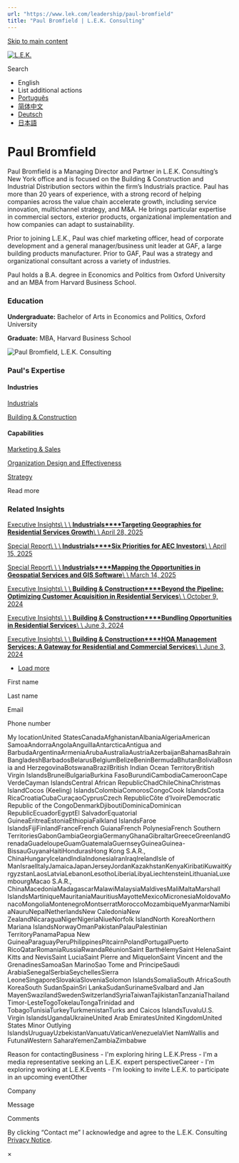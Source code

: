 ```yaml
---
url: "https://www.lek.com/leadership/paul-bromfield"
title: "Paul Bromfield | L.E.K. Consulting"
---
```


[Skip to main content](https://www.lek.com/leadership/paul-bromfield#main-content)

[![L.E.K.](https://www.lek.com/themes/lek/images/new-logo.svg)](https://www.lek.com/ "L.E.K.")

Search

- English
- List additional actions
- [Português](https://www.lek.com/pt-br/lek-brazil)
- [简体中文](https://www.lek.com/zh-hant/lek-china)
- [Deutsch](https://www.lek.com/de/lek-germany)
- [日本語](https://www.lek.com/ja/lek-japan)

# Paul Bromfield

Paul Bromfield is a Managing Director and Partner in L.E.K. Consulting’s New York office and is focused on the Building & Construction and Industrial Distribution sectors within the firm’s Industrials practice. Paul has more than 20 years of experience, with a strong record of helping companies across the value chain accelerate growth, including service innovation, multichannel strategy, and M&A. He brings particular expertise in commercial sectors, exterior products, organizational implementation and how companies can adapt to sustainability.

Prior to joining L.E.K., Paul was chief marketing officer, head of corporate development and a general manager/business unit leader at GAF, a large building products manufacturer. Prior to GAF, Paul was a strategy and organizational consultant across a variety of industries.

Paul holds a B.A. degree in Economics and Politics from Oxford University and an MBA from Harvard Business School.

### Education

**Undergraduate:** Bachelor of Arts in Economics and Politics, Oxford University

**Graduate:** MBA, Harvard Business School

![Paul Bromfield, L.E.K. Consulting](https://www.lek.com/sites/default/files/profile-images/paul-bromfield_web-gmc.jpg)

### Paul's Expertise

#### Industries

[Industrials](https://www.lek.com/industries/industrials)

[Building & Construction](https://www.lek.com/industries/building-construction)

#### Capabilities

[Marketing & Sales](https://www.lek.com/capabilities/marketing-and-sales)

[Organization Design and Effectiveness](https://www.lek.com/capabilities/organizational-strategy)

[Strategy](https://www.lek.com/capabilities/strategy)

Read more

### Related Insights

[Executive Insights\\
\\
\\
**Industrials****Targeting Geographies for Residential Services Growth**\\
\\
April 28, 2025](https://www.lek.com/insights/ind/us/ei/targeting-geographies-residential-services-growth)

[Special Report\\
\\
\\
**Industrials****Six Priorities for AEC Investors**\\
\\
April 15, 2025](https://www.lek.com/insights/ind/us/sr/six-priorities-aec-investors)

[Special Report\\
\\
\\
**Industrials****Mapping the Opportunities in Geospatial Services and GIS Software**\\
\\
March 14, 2025](https://www.lek.com/insights/ind/us/sr/mapping-opportunities-geospatial-services-and-gis-software)

[Executive Insights\\
\\
\\
**Building & Construction****Beyond the Pipeline: Optimizing Customer Acquisition in Residential Services**\\
\\
October 9, 2024](https://www.lek.com/insights/ind/us/ei/beyond-pipeline-optimizing-customer-acquisition-residential-services)

[Executive Insights\\
\\
\\
**Building & Construction****Bundling Opportunities in Residential Services**\\
\\
June 3, 2024](https://www.lek.com/insights/ind/us/ei/bundling-opportunities-residential-services)

[Executive Insights\\
\\
\\
**Building & Construction****HOA Management Services: A Gateway for Residential and Commercial Services**\\
\\
June 3, 2024](https://www.lek.com/insights/ind/us/ei/hoa-management-services-gateway-residential-and-commercial-services)

- [Load more](https://www.lek.com/leadership/paul-bromfield?page=1 "Load more items")

First name

Last name

Email

Phone number

My locationUnited StatesCanadaAfghanistanAlbaniaAlgeriaAmerican SamoaAndorraAngolaAnguillaAntarcticaAntigua and BarbudaArgentinaArmeniaArubaAustraliaAustriaAzerbaijanBahamasBahrainBangladeshBarbadosBelarusBelgiumBelizeBeninBermudaBhutanBoliviaBosnia and HerzegovinaBotswanaBrazilBritish Indian Ocean TerritoryBritish Virgin IslandsBruneiBulgariaBurkina FasoBurundiCambodiaCameroonCape VerdeCayman IslandsCentral African RepublicChadChileChinaChristmas IslandCocos (Keeling) IslandsColombiaComorosCongoCook IslandsCosta RicaCroatiaCubaCuraçaoCyprusCzech RepublicCôte d’IvoireDemocratic Republic of the CongoDenmarkDjiboutiDominicaDominican RepublicEcuadorEgyptEl SalvadorEquatorial GuineaEritreaEstoniaEthiopiaFalkland IslandsFaroe IslandsFijiFinlandFranceFrench GuianaFrench PolynesiaFrench Southern TerritoriesGabonGambiaGeorgiaGermanyGhanaGibraltarGreeceGreenlandGrenadaGuadeloupeGuamGuatemalaGuernseyGuineaGuinea-BissauGuyanaHaitiHondurasHong Kong S.A.R., ChinaHungaryIcelandIndiaIndonesiaIranIraqIrelandIsle of ManIsraelItalyJamaicaJapanJerseyJordanKazakhstanKenyaKiribatiKuwaitKyrgyzstanLaosLatviaLebanonLesothoLiberiaLibyaLiechtensteinLithuaniaLuxembourgMacao S.A.R., ChinaMacedoniaMadagascarMalawiMalaysiaMaldivesMaliMaltaMarshall IslandsMartiniqueMauritaniaMauritiusMayotteMexicoMicronesiaMoldovaMonacoMongoliaMontenegroMontserratMoroccoMozambiqueMyanmarNamibiaNauruNepalNetherlandsNew CaledoniaNew ZealandNicaraguaNigerNigeriaNiueNorfolk IslandNorth KoreaNorthern Mariana IslandsNorwayOmanPakistanPalauPalestinian TerritoryPanamaPapua New GuineaParaguayPeruPhilippinesPitcairnPolandPortugalPuerto RicoQatarRomaniaRussiaRwandaRéunionSaint BarthélemySaint HelenaSaint Kitts and NevisSaint LuciaSaint Pierre and MiquelonSaint Vincent and the GrenadinesSamoaSan MarinoSao Tome and PrincipeSaudi ArabiaSenegalSerbiaSeychellesSierra LeoneSingaporeSlovakiaSloveniaSolomon IslandsSomaliaSouth AfricaSouth KoreaSouth SudanSpainSri LankaSudanSurinameSvalbard and Jan MayenSwazilandSwedenSwitzerlandSyriaTaiwanTajikistanTanzaniaThailandTimor-LesteTogoTokelauTongaTrinidad and TobagoTunisiaTurkeyTurkmenistanTurks and Caicos IslandsTuvaluU.S. Virgin IslandsUgandaUkraineUnited Arab EmiratesUnited KingdomUnited States Minor Outlying IslandsUruguayUzbekistanVanuatuVaticanVenezuelaViet NamWallis and FutunaWestern SaharaYemenZambiaZimbabwe

Reason for contactingBusiness - I'm exploring hiring L.E.K.Press - I'm a media representative seeking an L.E.K. expert perspectiveCareer - I'm exploring working at L.E.K.Events - I'm looking to invite L.E.K. to participate in an upcoming eventOther

Company

Message

Comments

By clicking “Contact me” I acknowledge and agree to the L.E.K. Consulting [Privacy Notice](https://www.lek.com/lek-consulting-privacy-policy).

×